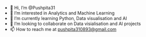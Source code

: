 - 👋 Hi, I’m @Pushpita31
- 👀 I’m interested in Analytics and Machine Learning
- 🌱 I’m currently learning Python, Data visualisation and AI
- 💞️ I’m looking to collaborate on Data visialisation and AI projects
- 📫 How to reach me at pushpita310893@gmail.com

<!---
Pushpita31/Pushpita31 is a ✨ special ✨ repository because its `README.md` (this file) appears on your GitHub profile.
You can click the Preview link to take a look at your changes.
--->
